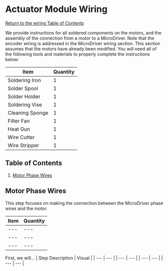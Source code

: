 # Actuator Module Wiring
[Return to the wiring Table of Contents](https://github.com/EmiliaPsacharopoulos/Quadruped-8dof-Robot/tree/main/Wiring#table-of-contents)

We provide instructions for all soldered components on the motors, and the assembly of the connection from a motor to a MicroDriver. Note that the encoder wiring is addressed in the MicroDriver wiring section. This section assumes that the motors have already been modified. You will need all of the following tools and materials to properly complete the instructions below:

| Item | Quantity | 
| --- | --- |
| Soldering Iron | 1 |
| Solder Spool | 1 |
| Solder Holder | 1 |
| Soldering Vise | 1 |
| Cleaning Sponge | 1 |
| Filter Fan | 1 |
| Heat Gun | 1 |
| Wire Cutter | 1 |
| Wire Stripper | 1 |

## Table of Contents
1. [Motor Phase Wires](https://github.com/EmiliaPsacharopoulos/Quadruped-8dof-Robot/blob/main/Wiring/Actuator%20Module%20Wiring/README.md#motor-phase-wires)

## Motor Phase Wires
This step focuses on making the connection between the MicroDriver phase wires and the motor.

| Item | Quantity | 
| --- | --- |
| --- | --- |
| --- | --- |
| --- | --- |


First, we will...
| Step Description | Visual | 
| --- | --- |
| --- | --- |
| --- | --- |
| --- | --- |
